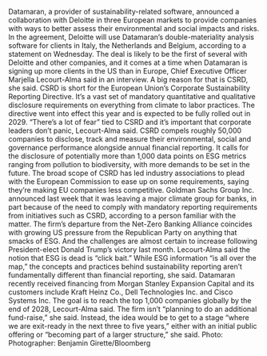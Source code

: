 Datamaran, a provider of sustainability-related software, announced a collaboration with Deloitte in three European markets to provide companies with ways to better assess their environmental and social impacts and risks.
In the agreement, Deloitte will use Datamaran’s double-materiality analysis software for clients in Italy, the Netherlands and Belgium, according to a statement on Wednesday.
The deal is likely to be the first of several with Deloitte and other companies, and it comes at a time when Datamaran is signing up more clients in the US than in Europe, Chief Executive Officer Marjella Lecourt-Alma said in an interview. A big reason for that is CSRD, she said.
CSRD is short for the European Union’s Corporate Sustainability Reporting Directive. It’s a vast set of mandatory quantitative and qualitative disclosure requirements on everything from climate to labor practices. The directive went into effect this year and is expected to be fully rolled out in 2029.
“There’s a lot of fear” tied to CSRD and it’s important that corporate leaders don’t panic, Lecourt-Alma said.
CSRD compels roughly 50,000 companies to disclose, track and measure their environmental, social and governance performance alongside annual financial reporting. It calls for the disclosure of potentially more than 1,000 data points on ESG metrics ranging from pollution to biodiversity, with more demands to be set in the future.
The broad scope of CSRD has led industry associations to plead with the European Commission to ease up on some requirements, saying they’re making EU companies less competitive.
Goldman Sachs Group Inc. announced last week that it was leaving a major climate group for banks, in part because of the need to comply with mandatory reporting requirements from initiatives such as CSRD, according to a person familiar with the matter.
The firm’s departure from the Net-Zero Banking Alliance coincides with growing US pressure from the Republican Party on anything that smacks of ESG. And the challenges are almost certain to increase following President-elect Donald Trump’s victory last month.
Lecourt-Alma said the notion that ESG is dead is “click bait.” While ESG information “is all over the map,” the concepts and practices behind sustainability reporting aren’t fundamentally different than financial reporting, she said.
Datamaran recently received financing from Morgan Stanley Expansion Capital and its customers include Kraft Heinz Co., Dell Technologies Inc. and Cisco Systems Inc.
The goal is to reach the top 1,000 companies globally by the end of 2028, Lecourt-Alma said. The firm isn’t “planning to do an additional fund-raise,” she said. Instead, the idea would be to get to a stage “where we are exit-ready in the next three to five years,” either with an initial public offering or “becoming part of a larger structure,” she said.
Photo: Photographer: Benjamin Girette/Bloomberg